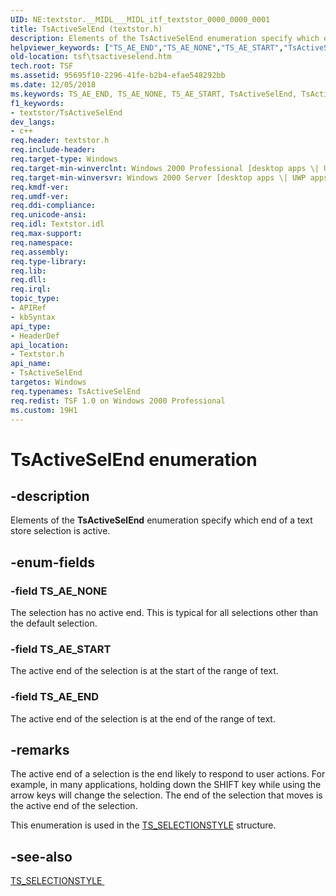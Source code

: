 ```yaml
---
UID: NE:textstor.__MIDL___MIDL_itf_textstor_0000_0000_0001
title: TsActiveSelEnd (textstor.h)
description: Elements of the TsActiveSelEnd enumeration specify which end of a text store selection is active.
helpviewer_keywords: ["TS_AE_END","TS_AE_NONE","TS_AE_START","TsActiveSelEnd","TsActiveSelEnd enumeration [Text Services Framework]","_tsf_tsactiveselend_ref","textstor/TS_AE_END","textstor/TS_AE_NONE","textstor/TS_AE_START","textstor/TsActiveSelEnd","tsf.tsactiveselend"]
old-location: tsf\tsactiveselend.htm
tech.root: TSF
ms.assetid: 95695f10-2296-41fe-b2b4-efae548292bb
ms.date: 12/05/2018
ms.keywords: TS_AE_END, TS_AE_NONE, TS_AE_START, TsActiveSelEnd, TsActiveSelEnd enumeration [Text Services Framework], _tsf_tsactiveselend_ref, textstor/TS_AE_END, textstor/TS_AE_NONE, textstor/TS_AE_START, textstor/TsActiveSelEnd, tsf.tsactiveselend
f1_keywords:
- textstor/TsActiveSelEnd
dev_langs:
- c++
req.header: textstor.h
req.include-header: 
req.target-type: Windows
req.target-min-winverclnt: Windows 2000 Professional [desktop apps \| UWP apps]
req.target-min-winversvr: Windows 2000 Server [desktop apps \| UWP apps]
req.kmdf-ver: 
req.umdf-ver: 
req.ddi-compliance: 
req.unicode-ansi: 
req.idl: Textstor.idl
req.max-support: 
req.namespace: 
req.assembly: 
req.type-library: 
req.lib: 
req.dll: 
req.irql: 
topic_type:
- APIRef
- kbSyntax
api_type:
- HeaderDef
api_location:
- Textstor.h
api_name:
- TsActiveSelEnd
targetos: Windows
req.typenames: TsActiveSelEnd
req.redist: TSF 1.0 on Windows 2000 Professional
ms.custom: 19H1
---
```


# TsActiveSelEnd enumeration


## -description


Elements of the <b>TsActiveSelEnd</b> enumeration specify which end of a text store selection is active.


## -enum-fields




### -field TS_AE_NONE

The selection has no active end. This is typical for all selections other than the default selection.


### -field TS_AE_START

The active end of the selection is at the start of the range of text.


### -field TS_AE_END

The active end of the selection is at the end of the range of text.


## -remarks



The active end of a selection is the end likely to respond to user actions. For example, in many applications, holding down the SHIFT key while using the arrow keys will change the selection. The end of the selection that moves is the active end of the selection.

This enumeration is used in the <a href="https://docs.microsoft.com/windows/desktop/api/textstor/ns-textstor-ts_selectionstyle">TS_SELECTIONSTYLE</a> structure.




## -see-also




<a href="https://docs.microsoft.com/windows/desktop/api/textstor/ns-textstor-ts_selectionstyle">TS_SELECTIONSTYLE
      </a>
 

 

